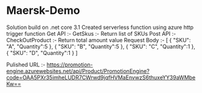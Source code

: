 # Maersk-Demo
Solution build on .net core 3.1
Created serverless function using azure http trigger function 
Get API :- GetSkus :- Return list of SKUs 
Post API :- CheckOutProduct :- Return total amount value
Request Body :- 
[ { "SKU": "A", "Quantity":5 }, { "SKU": "B", "Quantity":5 }, { "SKU": "C", "Quantity":1 }, { "SKU": "D", "Quantity":1 } ]

Pulished URL :- https://promotion-engine.azurewebsites.net/api/Product/PromotionEngine?code=OAA5PXr35imheLUDR7CWrwd9jqfHVMaEnvwzS6thuxeYY39aWMbeKw==
